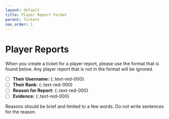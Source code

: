 ```yaml
---
layout: default
title: Player Report Format
parent: Tickets
nav_order: 1
---
```



# Player Reports
When you create a ticket for a player report, please use the format that is found below. Any player report that is not in the format will be ignored.


- [ ] **Their Username:**
{:.text-red-000}
- [ ] **Their Rank:**
{:.text-red-000}
- [ ] **Reason for Report:**
{:.text-red-000}
- [ ] **Evidence:**
{:.text-red-000}

Reasons should be brief and limited to a few words. Do not write sentences for the reason.
